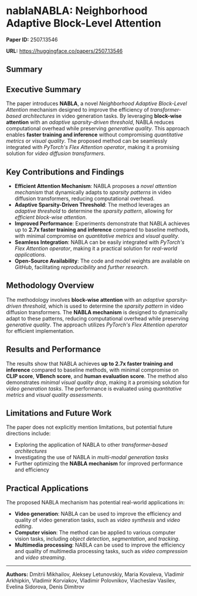 # nablaNABLA: Neighborhood Adaptive Block-Level Attention

**Paper ID:** 2507.13546

**URL:** https://huggingface.co/papers/2507.13546

## Summary

## Executive Summary
The paper introduces **NABLA**, a novel *Neighborhood Adaptive Block-Level Attention* mechanism designed to improve the efficiency of *transformer-based architectures* in video generation tasks. By leveraging **block-wise attention** with an *adaptive sparsity-driven threshold*, NABLA reduces computational overhead while preserving *generative quality*. This approach enables **faster training and inference** without compromising *quantitative metrics* or *visual quality*. The proposed method can be seamlessly integrated with *PyTorch's Flex Attention operator*, making it a promising solution for *video diffusion transformers*.

## Key Contributions and Findings
* **Efficient Attention Mechanism**: NABLA proposes a *novel attention mechanism* that dynamically adapts to *sparsity patterns* in video diffusion transformers, reducing computational overhead.
* **Adaptive Sparsity-Driven Threshold**: The method leverages an *adaptive threshold* to determine the *sparsity pattern*, allowing for *efficient block-wise attention*.
* **Improved Performance**: Experiments demonstrate that NABLA achieves up to **2.7x faster training and inference** compared to baseline methods, with minimal compromise on *quantitative metrics* and *visual quality*.
* **Seamless Integration**: NABLA can be easily integrated with *PyTorch's Flex Attention operator*, making it a practical solution for *real-world applications*.
* **Open-Source Availability**: The code and model weights are available on *GitHub*, facilitating *reproducibility* and *further research*.

## Methodology Overview
The methodology involves **block-wise attention** with an *adaptive sparsity-driven threshold*, which is used to determine the *sparsity pattern* in video diffusion transformers. The **NABLA mechanism** is designed to dynamically adapt to these patterns, reducing computational overhead while preserving *generative quality*. The approach utilizes *PyTorch's Flex Attention operator* for efficient implementation.

## Results and Performance
The results show that NABLA achieves **up to 2.7x faster training and inference** compared to baseline methods, with minimal compromise on **CLIP score**, **VBench score**, and **human evaluation score**. The method also demonstrates *minimal visual quality drop*, making it a promising solution for *video generation tasks*. The performance is evaluated using *quantitative metrics* and *visual quality assessments*.

## Limitations and Future Work
The paper does not explicitly mention limitations, but potential future directions include:
* Exploring the application of NABLA to other *transformer-based architectures*
* Investigating the use of NABLA in *multi-modal generation tasks*
* Further optimizing the **NABLA mechanism** for improved performance and efficiency

## Practical Applications
The proposed NABLA mechanism has potential real-world applications in:
* **Video generation**: NABLA can be used to improve the efficiency and quality of video generation tasks, such as *video synthesis* and *video editing*.
* **Computer vision**: The method can be applied to various computer vision tasks, including *object detection*, *segmentation*, and *tracking*.
* **Multimedia processing**: NABLA can be used to improve the efficiency and quality of multimedia processing tasks, such as *video compression* and *video streaming*.

---

**Authors:** Dmitrii Mikhailov, Aleksey Letunovskiy, Maria Kovaleva, Vladimir Arkhipkin, Vladimir Korviakov, Vladimir Polovnikov, Viacheslav Vasilev, Evelina Sidorova, Denis Dimitrov
